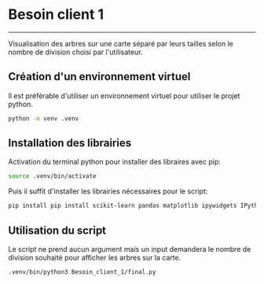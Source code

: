 # Besoin client 1
---

Visualisation des arbres sur une carte séparé par leurs tailles selon le nombre de division choisi par l'utilisateur.

## Création d'un environnement virtuel

Il est préférable d'utiliser un environnement virtuel pour utiliser le projet python.

```bash
python -m venv .venv
```

## Installation des librairies

Activation du terminal python pour installer des libraires avec pip:  

```bash
source .venv/bin/activate
```

Puis il suffit d'installer les librairies nécessaires pour le script:

```bash
pip install pip install scikit-learn pandas matplotlib ipywidgets IPython plotly
```

## Utilisation du script

Le script ne prend aucun argument mais un input demandera le nombre de division souhaité pour afficher les arbres sur la carte.

```bash
.venv/bin/python3 Besoin_client_1/final.py
```